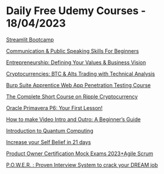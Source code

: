 # Daily Free Udemy Courses - 18/04/2023

[Streamlit Bootcamp](https://www.udemy.com/course/streamlit-bootcamp/?couponCode=8023288D858A0C131243)
[Communication & Public Speaking Skills For Beginners](https://www.udemy.com/course/mastering-communication-skills-public-speaking-skills-course/?couponCode=COMMUNICATION_SKILLS)
[Entrepreneurship: Defining Your Values & Business Vision](https://www.udemy.com/course/entrepreneurship-defining-your-values-business-vision/?couponCode=5379F40954E6E34D97EA)
[Cryptocurrencies: BTC & Alts Trading with Technical Analysis](https://www.udemy.com/course/cryptocurrencies-btc-alts-trading-with-technical-analysis/?couponCode=9320C1C6433BD2FB79CB)
[Burp Suite Apprentice Web App Penetration Testing Course](https://www.udemy.com/course/burp-suite-apprentice-web-app-penetration-testing-course/?couponCode=AF5F56787351FBE63EE5)
[The Complete Short Course on Ripple Cryptocurrency](https://www.udemy.com/course/ripple-coin-cryptocurrency/?couponCode=2APR23)
[Oracle Primavera P6: Your First Lesson!](https://www.udemy.com/course/primavera-p6-training-for-beginners/?couponCode=2F664A73411E85D445D5)
[How to make Video Intro and Outro: A Beginner’s Guide](https://www.udemy.com/course/how-to-make-video-intro-and-outro-a-beginners-guide/?couponCode=LYKABLEAPRIL2023)
[Introduction to Quantum Computing](https://www.udemy.com/course/introduction-to-quantum-computing/?couponCode=1E27078627F3B098355A)
[Increase your Self Belief in 21 days](https://www.udemy.com/course/increase-your-self-belief-in-21-days/?couponCode=IAMREADYFORMORE)
[Product Owner Certification Mock Exams 2023+Agile Scrum](https://www.udemy.com/course/product-owner-certification-exam/?couponCode=170423_FREE)
[P.O.W.E.R. : Proven Interview System to crack your DREAM job](https://www.udemy.com/course/ace-every-job-interview-master-blueprint-and-get-your-dream-job/?couponCode=APR2023FREE01)
